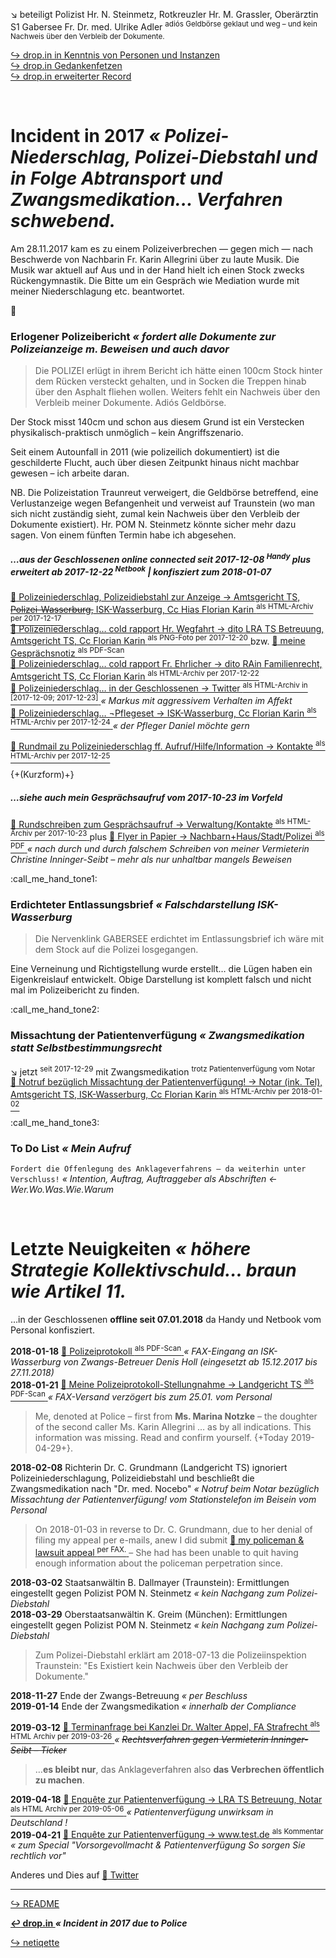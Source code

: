 :arrow_lower_right: beteiligt Polizist Hr. N. Steinmetz, Rotkreuzler Hr. <!-- M. für Martin --> M. Grassler, Oberärztin S1 Gabersee Fr. Dr. med. Ulrike Adler <sup>adiós Geldbörse geklaut und weg – und kein Nachweis über den Verbleib der Dokumente.</sup>

[ :arrow_right_hook: drop.in in Kenntnis von Personen und Instanzen ](https://gitlab.com/xcheck/fellows/snippets/1846453)  
[ :arrow_right_hook: drop.in Gedankenfetzen ](https://gitlab.com/xcheck/fellows/snippets/1850418)  
[ :arrow_right_hook: drop.in erweiterter Record ](https://gitlab.com/xcheck/fellows/snippets/1850736)

<br>

# Incident in 2017 _« Polizei-Niederschlag, Polizei-Diebstahl und in Folge Abtransport und Zwangsmedikation… Verfahren schwebend._

Am 28.11.2017 kam es zu einem Polizeiverbrechen — gegen mich — nach Beschwerde von Nachbarin Fr. Karin Allegrini über zu laute Musik. Die Musik war aktuell auf Aus und in der Hand hielt ich einen Stock zwecks Rückengymnastik. Die Bitte um ein Gespräch wie Mediation wurde mit meiner Niederschlagung etc. beantwortet.


:call_me_hand:

### Erlogener Polizeibericht _« fordert alle Dokumente zur Polizeianzeige m. Beweisen und auch davor_

> Die POLIZEI erlügt in ihrem Bericht ich hätte einen 100cm Stock hinter dem Rücken versteckt gehalten, und in Socken die Treppen hinab über den Asphalt fliehen wollen. Weiters fehlt ein Nachweis über den Verbleib meiner Dokumente. Adiós Geldbörse.

Der Stock misst 140cm und schon aus diesem Grund ist ein Verstecken physikalisch-praktisch unmöglich – kein Angriffszenario.

Seit einem Autounfall in 2011 (wie polizeilich dokumentiert) ist die geschilderte Flucht, auch über diesen Zeitpunkt hinaus nicht machbar gewesen  – ich arbeite daran.

NB. Die Polizeistation Traunreut verweigert, die Geldbörse betreffend, eine Verlustanzeige wegen Befangenheit und verweist auf Traunstein (wo man sich nicht zuständig sieht, zumal kein Nachweis über den Verbleib der Dokumente existiert). Hr. POM N. Steinmetz könnte sicher mehr dazu sagen. Von einem fünften Termin habe ich abgesehen.

[pol28-mmailMelGeld2ISK]: https://rollparc.com/drop.in/MobileWebmail--HametnerUwe-20171214-MeldungGeldboerse2InnSalzachKlinik/


##### …aus der Geschlossenen online connected seit 2017-12-08 <sup>Handy</sup> plus erweitert ab 2017-12-22 <sup>Netbook</sup> | konfisziert zum 2018-01-07

[ :arrow_up_small: Polizeiniederschlag, Polizeidiebstahl zur Anzeige → Amtsgericht TS, ~~Polizei-Wasserburg,~~ ISK-Wasserburg, Cc Hias Florian Karin <sup>als HTML-Archiv per 2017-12-17</sup> ][pol28-mmailAnzPoli2AG]  
[ :arrow_up_small: Polizeiniederschlag… cold rapport Hr. Wegfahrt → dito LRA TS Betreuung, Amtsgericht TS, Cc Florian Karin <sup>als PNG-Foto per 2017-12-20</sup> ][pol28-mmailRapBetr2LRA] bzw. [ :arrow_up_small: meine Gesprächsnotiz <sup>als PDF-Scan</sup> ][pol28-mmailRapBetr2LRAScan]  
[ :arrow_up_small: Polizeiniederschlag… cold rapport Fr. Ehrlicher → dito RAin Familienrecht, Amtsgericht TS, Cc Florian Karin <sup>als HTML-Archiv per 2017-12-22</sup> ][pol28-mmailRapFami2RAin]  
[ :arrow_up_small: Polizeiniederschlag… in der Geschlossenen → Twitter <sup>als HTML-Archiv in \[2017-12-09; 2017-12-23\]</sup> ][pol28-twitterHTML] _« Markus mit aggressivem Verhalten im Affekt_  
[ :arrow_up_small: Polizeiniederschlag… ¬Pflegeset → ISK-Wasserburg, Cc Florian Karin <sup>als HTML-Archiv per 2017-12-24</sup> ][pol28-mmailaPflegeset2ISK] _« der Pfleger Daniel möchte gern_  

[ :arrow_up_small: Rundmail zu Polizeiniederschlag ff. Aufruf/Hilfe/Information → Kontakte <sup>als HTML-Archiv per 2017-12-25</sup> ][pol28-mmailRundmailAufruf2Kontakte]

{+(Kurzform)+}

[pol28-mmailAnzPoli2AG]: https://rollparc.com/drop.in/MobileWebmail--HametnerUwe-20171217-AnzeigePolizeiniederschlag2Amtsgericht/
[pol28-mmailRapBetr2LRA]: https://rollparc.com/drop.in/IMG_20171220_162942461_Schwellwert127.png
[pol28-mmailRapBetr2LRAScan]: https://rollparc.com/drop.in/Protokoll--ColdRapportLRABetreuung-Wegfahrt-20171220Scan.pdf
[pol28-mmailRapFami2RAin]: https://rollparc.com/drop.in/MobileWebmail--HametnerUwe-20171222-RapportFamilienrecht2RAin/
[pol28-twitterHTML]: https://rollparc.com/drop.in/Twitter--HametnerUwe-20171223-Quotes/
[pol28-mmailaPflegeset2ISK]: https://rollparc.com/drop.in/MobileWebmail--HametnerUwe-20171224-VerwehrtPflegeset2InnSalzachKlinik/

[pol28-mmailRundmailAufruf2Kontakte]: https://rollparc.com/drop.in/MobileWebmail--HametnerUwe-20171225-RundmailAufrufHilfeInformation2KontakteListe

##### …siehe auch mein Gesprächsaufruf vom 2017-10-23 im Vorfeld

[ :arrow_up_small: Rundschreiben zum Gesprächsaufruf → Verwaltung/Kontakte <sup>als HTML-Archiv per 2017-10-23</sup> ][pol28-mmailRundschreibenGespraechsaufruf2WohnsitzListe] plus [ :arrow_up_small: Flyer in Papier → Nachbarn+Haus/Stadt/Polizei <sup>als PDF</sup> ][pol28-mmailRundschreibenGespraechsaufruf2WohnsitzListeAnhang] _« nach durch und durch falschem Schreiben von meiner Vermieterin Christine Inninger-Seibt – mehr als nur unhaltbar mangels Beweisen_  

[pol28-mmailRundschreibenGespraechsaufruf2WohnsitzListe]: https://rollparc.com/drop.in/MobileWebmail--HametnerUwe-20171023-RundschreibenGespraechsaufruf2WohnsitzListe/
[pol28-mmailRundschreibenGespraechsaufruf2WohnsitzListeAnhang]:  https://rollparc.com/drop.in/MobileWebmail--HametnerUwe-20171023-RundschreibenGespraechsaufruf2WohnsitzListe/1-NR-ATTACH--Flyer-Gespraechsaufruf-(Pamflete).pdf


:call_me_hand_tone1:

### Erdichteter Entlassungsbrief _« Falschdarstellung ISK-Wasserburg_

> Die Nervenklink GABERSEE erdichtet im Entlassungsbrief ich wäre mit dem Stock auf die Polizei losgegangen.

Eine Verneinung und Richtigstellung wurde erstellt… die Lügen haben ein Eigenkreislauf entwickelt. Obige Darstellung ist komplett falsch und nicht mal im Polizeibericht zu finden.


:call_me_hand_tone2:

### Missachtung der Patientenverfügung _« Zwangsmedikation statt Selbstbestimmungsrecht_

:arrow_lower_right: jetzt <sup>seit 2017-12-29</sup> mit Zwangsmedikation <sup>trotz Patientenverfügung vom Notar</sup>  
[ :arrow_up_small: Notruf bezüglich Missachtung der Patientenverfügung! → Notar (ink. Tel), Amtsgericht TS, ISK-Wasserburg, Cc Florian Karin <sup>als HTML-Archiv per 2018-01-02</sup> ](https://rollparc.com/drop.in/MobileWebmail--HametnerUwe-20180102-MissachtungPatientenverfuegung2NotarCC/)


:call_me_hand_tone3:

### To Do List _« Mein Aufruf_

`Fordert die Offenlegung des Anklageverfahrens – da weiterhin unter Verschluss!` _« Intention, Auftrag, Auftraggeber als Abschriften ← Wer.Wo.Was.Wie.Warum_  


<br>

# Letzte Neuigkeiten _« höhere Strategie Kollektivschuld… braun wie Artikel 11._

…in der Geschlossenen **offline seit 07.01.2018** da Handy und Netbook vom Personal konfisziert.

**2018-01-18** [ :arrow_up_small: Polizeiprotokoll <sup>als PDF-Scan</sup> ][drop_farceproto] _« FAX-Eingang an ISK-Wasserburg von Zwangs-Betreuer Denis Holl (eingesetzt ab 15.12.2017 bis 27.11.2018)_  
**2018-01-21** [ :arrow_up_small: Meine Polizeiprotokoll-Stellungnahme → Landgericht TS <sup>als PDF-Scan</sup> ][drop_in] _« FAX-Versand verzögert bis zum 25.01. vom Personal_

> Me, denoted at Police – first from **Ms. Marina Notzke** – the doughter of the second caller Ms. Karin Allegrini … as by all indications. This information was missing. Read and confirm yourself. {+Today 2019-04-29+}.

[drop_farceproto]: https://rollparc.com/drop.in/Polizeibericht-20171128-Eberl-20180118Holl.pdf
[drop_in]: https://rollparc.com/drop.in/Polizeiniederschlagung-20171128-StellungnahmeHametnerUwe-20180121.pdf

**2018-02-08** Richterin <!-- C. für Cornelia¿ --> Dr. C. Grundmann (Landgericht TS) ignoriert Polizeiniederschlagung, Polizeidiebstahl und beschließt die Zwangsmedikation nach "Dr. med. Nocebo" _« Notruf beim Notar bezüglich Missachtung der Patientenverfügung! vom Stationstelefon im Beisein vom Personal_

> On 2018-01-03 in reverse to Dr. C. Grundmann, due to her denial of filing my appeal per e-mails, anew I did submit [ :arrow_up_small: my policeman & lawsuit appeal <sup>per FAX.</sup> ](https://rollparc.com/clue.in/HametnerUwe/insurance/20171128--Gabersee-20180103-BeschwerdeBeschlussBetreuungUnterbringung2Amtsgericht--ScanFAX.pdf) – She had has been unable to quit having enough information about the policeman perpetration since.

**2018-03-02** Staatsanwältin <!-- B. für Barbara¿ --> B. Dallmayer (Traunstein): Ermittlungen eingestellt gegen Polizist POM N. Steinmetz _« kein Nachgang zum Polizei-Diebstahl_  
**2018-03-29** Oberstaatsanwältin <!-- K. für Kristina? --> K. Greim (München): Ermittlungen eingestellt gegen Polizist POM N. Steinmetz _« kein Nachgang zum Polizei-Diebstahl_

> Zum Polizei-Diebstahl erklärt am 2018-07-13 die Polizeiinspektion Traunstein: "Es Existiert kein Nachweis über den Verbleib der Dokumente."

**2018-11-27** Ende der Zwangs-Betreuung _« per Beschluss_  
**2019-01-14** Ende der Zwangsmedikation _« innerhalb der Compliance_

<!--
**2019-03-12** Ablehnung von Kanzlei Tschofen II (RA Julian Praun) FA Strafrecht·Mietrecht·usw. _« ~~Rechtsverfahren gegen Vermieterin Inninger-Seibt~~_  
-->
**2019-03-12** [ :arrow_up_small: Terminanfrage bei Kanzlei Dr. Walter Appel, FA Strafrecht <sup>als HTML Archiv per 2019-03-26</sup> ](https://rollparc.com/drop.in/MobileWebmail--HametnerUwe-20190326-RechtswegInninger2Appel/) _« ~~Rechtsverfahren gegen Vermieterin Inninger-Seibt – Ticker~~_

> …**es bleibt nur**, das Anklageverfahren also **das Verbrechen öffentlich zu machen**.

**2019-04-18** [ :arrow_up_small: Enquête zur Patientenverfügung → LRA TS Betreuung, Notar <sup>als HTML Archiv per 2019-05-06</sup> ](https://rollparc.com/drop.in/MobileWebmail--HametnerUwe-20190506-EnquetePatientenverfuegung2LandratsamtNotar/) _« Patientenverfügung unwirksam in Deutschland !_  
**2019-04-21** [ :arrow_up_small: Enquête zur Patientenverfügung → www.test.de <sup>als Kommentar</sup> ](https://www.test.de/nutzerprofil/xcheck/) _« zum Special "Vorsorgevollmacht & Patientenverfügung So sorgen Sie rechtlich vor"_

Anderes und Dies auf [ :arrow_up_small: Twitter ](https://twitter.com/HametnerUwe)


---
[ :arrow_right_hook: README ](./README.md)

**[ :leftwards_arrow_with_hook: drop.in ](./drop_in.md) _« Incident in 2017 due to Police_**

[ :arrow_right_hook: netiqette ](./netiqette.md)